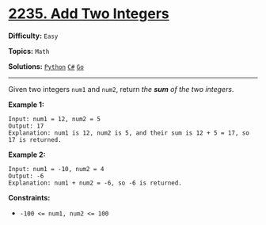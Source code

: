 # [2235. Add Two Integers](https://leetcode.com/problems/add-two-integers/)

**Difficulty:** `Easy`

**Topics:** `Math`

**Solutions:** [`Python`](../../src/python/challenges/problems/add_two_integers_test.py) [`C#`](../../src/csharp/challenges/Problems/AddTwoIntegers.cs) [`Go`](../../src/go/challenges/problems/add_two_integers_test.go)

---

Given two integers `num1` and `num2`, return *the **sum** of the two integers*.

**Example 1:**

```
Input: num1 = 12, num2 = 5
Output: 17
Explanation: num1 is 12, num2 is 5, and their sum is 12 + 5 = 17, so 17 is returned.
```

**Example 2:**

```
Input: num1 = -10, num2 = 4
Output: -6
Explanation: num1 + num2 = -6, so -6 is returned.
```

**Constraints:**

* `-100 <= num1, num2 <= 100`